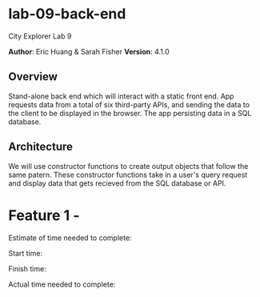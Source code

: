 # lab-09-back-end
City Explorer Lab 9

**Author**: Eric Huang & Sarah Fisher
**Version**: 4.1.0

## Overview
Stand-alone back end which will interact with a static front end. App requests data from a total of six third-party APIs, and sending the data to the client to be displayed in the browser. The app persisting data in a SQL database.

## Architecture
We will use constructor functions to create output objects that follow the same patern. These constructor functions take in a user's query request and display data that gets recieved from the SQL database or API.

# Feature 1 -  

Estimate of time needed to complete: 

Start time: 

Finish time: 

Actual time needed to complete: 

